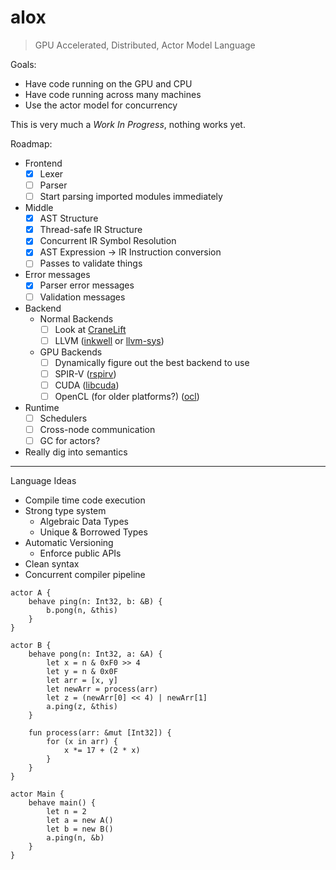 # alox

> GPU Accelerated, Distributed, Actor Model Language

Goals:

* Have code running on the GPU and CPU
* Have code running across many machines
* Use the actor model for concurrency

This is very much a _Work In Progress_, nothing works yet.

Roadmap:

* Frontend
    * [x] Lexer
    * [ ] Parser
    * [ ] Start parsing imported modules immediately
* Middle
    * [x] AST Structure
    * [x] Thread-safe IR Structure
    * [x] Concurrent IR Symbol Resolution
    * [x] AST Expression -> IR Instruction conversion
    * [ ] Passes to validate things
* Error messages
    * [x] Parser error messages
    * [ ] Validation messages
* Backend
    * Normal Backends
        * [ ] Look at [CraneLift](https://github.com/CraneStation/CraneLift)
        * [ ] LLVM ([inkwell](https://github.com/TheDan64/inkwell) or [llvm-sys](https://crates.io/crates/llvm-sys))
    * GPU Backends
        * [ ] Dynamically figure out the best backend to use
        * [ ] SPIR-V ([rspirv](https://github.com/gfx-rs/rspirv))
        * [ ] CUDA ([libcuda](https://github.com/peterhj/libcuda]))
        * [ ] OpenCL (for older platforms?) ([ocl](https://github.com/cogciprocate/ocl))
* Runtime
    * [ ] Schedulers
    * [ ] Cross-node communication
    * [ ] GC for actors?
* Really dig into semantics
---

Language Ideas

* Compile time code execution
* Strong type system
    * Algebraic Data Types
    * Unique & Borrowed Types
* Automatic Versioning
    * Enforce public APIs
* Clean syntax
* Concurrent compiler pipeline

```pony
actor A {
    behave ping(n: Int32, b: &B) {
        b.pong(n, &this)
    }
}

actor B {
    behave pong(n: Int32, a: &A) {
        let x = n & 0xF0 >> 4
        let y = n & 0x0F
        let arr = [x, y]
        let newArr = process(arr)
        let z = (newArr[0] << 4) | newArr[1]
        a.ping(z, &this)
    }

    fun process(arr: &mut [Int32]) {
        for (x in arr) {
            x *= 17 + (2 * x)
        }
    }
}

actor Main {
    behave main() {
        let n = 2
        let a = new A()
        let b = new B()
        a.ping(n, &b)
    }
}
```
